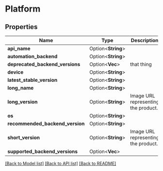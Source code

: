 # Platform

## Properties

Name | Type | Description | Notes
------------ | ------------- | ------------- | -------------
**api_name** | Option<**String**> |  | [optional]
**automation_backend** | Option<**String**> |  | [optional]
**deprecated_backend_versions** | Option<**Vec<String>**> | that thing | [optional]
**device** | Option<**String**> |  | [optional]
**latest_stable_version** | Option<**String**> |  | [optional]
**long_name** | Option<**String**> |  | [optional]
**long_version** | Option<**String**> | Image URL representing the product. | [optional]
**os** | Option<**String**> |  | [optional]
**recommended_backend_version** | Option<**String**> |  | [optional]
**short_version** | Option<**String**> | Image URL representing the product. | [optional]
**supported_backend_versions** | Option<**Vec<String>**> |  | [optional]

[[Back to Model list]](../README.md#documentation-for-models) [[Back to API list]](../README.md#documentation-for-api-endpoints) [[Back to README]](../README.md)


